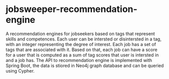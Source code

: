 # jobsweeper-recommendation-engine

A recommendation engines for jobseekers based on tags that represent skills and competences. Each user can be intersted or disintersted in a tag, with an integer representing the degree of interest. Each job has a set of tags that are associated with it. Based on that, each job can have a score for a user that is computed as a sum of tag scores that user is intersted in and a job has. 
The API to recommendation engine is implemented with Spring Boot, the data is stiored in Neo4j graph database and can be queried using Cypher.
